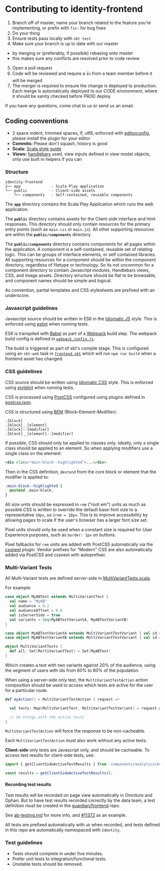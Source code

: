 # Contributing to identity-frontend

1. Branch off of master, name your branch related to the feature you're
   implementing, or prefix with `fix-` for bug fixes
2. Do your thing
3. Ensure tests pass locally with `sbt test`
4. Make sure your branch is up to date with our master
  - by merging or (preferably, if possible) rebasing onto master
  - this makes sure any conflicts are resolved prior to code review
5. Open a pull request
6. Code will be reviewed and require a :+1: from a team member before it
   will be merged
7. The merger is required to ensure the change is deployed to production.
   Each merge is automatically deployed to our CODE environment, where it
   should be sanity checked before PROD deploy

If you have any questions, come chat to us or send us an email.


## Coding conventions

- 2 space indent, trimmed spaces, lf, utf8, enforced with
  [editorconfig](http://editorconfig.org/), please install the plugin for your
  editor
- **Commits:** Please don't squash, history is good
- **Scala:** [Scala style guide](http://docs.scala-lang.org/style/)
- **Views:** [handlebars](http://jknack.github.io/handlebars.java/) used, view
  inputs defined in view model objects, only use built in helpers if you can

### Structure

```
identity-frontend
├── app              - Scala Play application
└── public           - Client-side assets
    └── components   - Self-contained, reusable components
```

The **`app`** directory contains the Scala Play Application which runs the web application.

The **`public`** directory contains assets for the Client-side interface and
html responses. This directory should only contain resources for the primary
entry points (such as `main.css` or `main.js`). All other supporting resources
are within the **`public/components`** directory.

The **`public/components`** directory contains components for all pages within
the application. A component is a self-contained, reusable set of relating logic.
This can be groups of interface elements, or self contained libraries. All supporting
resources for a component should be within the component directory, regardless
of filetype or technology. So its not uncommon for a component directory to contain
Javascript modules, Handlebars views, CSS, and image assets. Directory structure
should be flat to be browsable, and component names should be simple and logical.

As convention, partial templates and CSS stylesheets are prefixed with an underscore.


### Javascript guidelines
Javascript source should be written in ES6 in the [Idiomatic JS](https://github.com/rwaldron/idiomatic.js)
style. This is enforced using [eslint](http://eslint.org/) when running tests.

ES6 is transpiled with [Babel](https://babeljs.io/) as part of a
[Webpack](http://webpack.github.io/) build step. The webpack build config
is defined in [`webpack.config.js`](https://github.com/guardian/identity-frontend/blob/master/webpack.config.js).

The build is triggered as part of sbt's compile stage. This is configured using
an `sbt-web` task in [`frontend.sbt`](https://github.com/guardian/identity-frontend/blob/master/frontend.sbt)
which will run `npm run build` when a frontend asset has changed.

### CSS guidelines
CSS source should be written using [Idiomatic CSS](https://github.com/necolas/idiomatic-css) style.
This is enforced using [stylelint](http://stylelint.io/) when running tests.

CSS is processed using [PostCSS](https://github.com/postcss/postcss) configured
using plugins defined in [postcss.json](https://github.com/guardian/identity-frontend/blob/master/postcss.json).

CSS is structured using [BEM](https://css-tricks.com/bem-101/) (Block-Element-Modifier):

    .[block]
    .[block]__[element]
    .[block]--[modifier]
    .[block]__[element]--[modifier]

If possible, CSS should only be applied to classes only. Ideally, only a single
class should be applied to an element. So when applying modifiers use a single
class on the element:

```html
<div class="main-block--highlighted">...</div>
```

Then in the CSS definition, `@extend` from the core block or element that the
modifier is applied to:

```css
.main-block--highlighted {
  @extend .main-block;
}
```

All size units should be expressed in `rem` ("root em") units as much as
possible.CSS is written to override the default base-font size to a
representative `10px`, so `1rem = 10px`. This is to improve accessibility by
allowing pages to scale if the user's browser has a larger font size set.

Pixel units should only be used when a constant size is required for User
Experience purposes, such as `border: 1px` on buttons.

Pixel fallbacks for `rem` units are added with PostCSS automatically via the
[cssnext](http://cssnext.io/) plugin. Vendor prefixes for "Modern" CSS are
also automatically added via PostCSS and cssnext with autoprefixer.


### Multi-Variant Tests
All Multi-Variant tests are defined server-side in [MultiVariantTests.scala](https://github.com/guardian/identity-frontend/blob/master/app/com/gu/identity/frontend/configuration/MultiVariantTests.scala).

For example:
```scala
case object MyABTest extends MultiVariantTest {
  val name = "MyAB"
  val audience = 0.2
  val audienceOffset = 0.6
  val isServerSide = true
  val variants = Seq(MyABTestVariantA, MyABTestVariantB)
}

case object MyABTestVariantA extends MultiVariantTestVariant { val id = "A" }
case object MyABTestVariantB extends MultiVariantTestVariant { val id = "B" }

object MultiVariantTests {
  def all: Set[MultiVariantTest] = Set(MyABTest)
}
```
Which creates a test with two variants against 20% of the audience, using
the segment of users with ids from 60% to 80% of the population.

When using a server-side only test, the `MultiVariantTestAction` action
composition should be used to access which tests are active for the
user for a particular route.

```scala
def myAction() = MultiVariantTestAction { request =>

  val tests: Map[MultiVariantTest, MultiVariantTestVariant] = request.activeTests

  // do things with the active tests
}
```
`MultiVariantTestAction` will force the response to be non-cacheable.

Each `MultiVariantTestAction` must also work without any active tests.

**Client-side** only tests are Javascript only, and should be cacheable. To
access test results for client-side tests, use:

```js
import { getClientSideActiveTestResults } from 'components/analytics/mvt';

const results = getClientSideActiveTestResults();
```

#### Recording test results
Test results will be recorded on page view automatically in Omniture and Ophan.
But to have test results recorded correctly by the data team, a test definition
must be created in the [guardian/frontend]() repo.

See [ab-testing.md](https://github.com/guardian/frontend/blob/master/docs/ab-testing.md)
for more info, and [#11372](https://github.com/guardian/frontend/pull/11372) as
an example.

All tests are prefixed automatically with `ab` when recorded, and tests defined
in this repo are automatically namespaced with `Identity`.

### Test guidelines

- Tests should complete in under five minutes.
- Prefer unit tests to integration/functional tests.
- Unstable tests should be removed.
